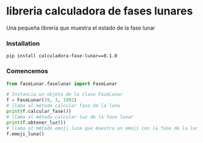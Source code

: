 # libreria calculadora de fases lunares
Una pequeña librería que muestra el estado de la fase lunar

### Installation
```
pip install calculadora-fase-lunar==0.1.0
```

### Comencemos

```Python
from faseLunar.faselunar import FaseLunar

# Instancia un objeto de la clase FaseLunar
f = FaseLunar(19, 3, 1992)
# llama al método calcular fase de la luna
print(f.calcular_fase())
# llama al método calcular luz de la fase lunar
print(f.obtener_luz())
# llama al método emoji luna que muestra un emoji con la fase de la luna
f.emoji_luna()

```